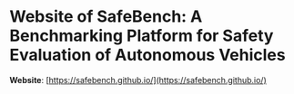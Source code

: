 <!--
 * @Author: Wenhao Ding
 * @Email: wenhaod@andrew.cmu.edu
 * @Date: 2023-04-04 11:54:32
 * @LastEditTime: 2023-04-12 16:35:10
 * @Description: 
-->
# Website of SafeBench: A Benchmarking Platform for Safety Evaluation of Autonomous Vehicles

**Website**: [https://safebench.github.io/](https://safebench.github.io/)

